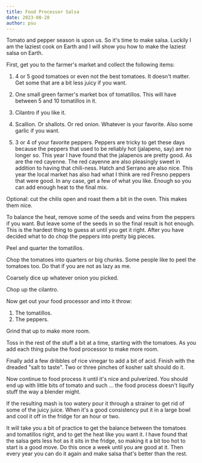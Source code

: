 ```yaml
---
title: Food Processor Salsa
date: 2023-08-28
author: psu
---
```


Tomato and pepper season is upon us. So it's time to make salsa. Luckily I am the laziest
cook on Earth and I will show you how to make the laziest salsa on Earth.

First, get you to the farmer's market and collect the following items:

1. 4 or 5 good tomatoes or even not the best tomatoes. It doesn't matter. Get some that
   are a bit less juicy if you want.

1. One small green farmer's market box of tomatillos. This will have between 5 and 10
   tomatillos in it.

1. Cilantro if you like it.

1. Scallion. Or shallots. Or red onion. Whatever is your favorite. Also some garlic if you want.

1. 3 or 4 of your favorite peppers. Peppers are tricky to get these days because the
   peppers that used to be reliably hot (jalapeno, say) are no longer so. This year I have
   found that the jalapenos are pretty good. As are the red cayenne. The red cayenne are
   also pleasingly sweet in addition to having that chili-ness. Hatch and Serrano are also
   nice. This year the local market has also had what I think are red Fresno peppers that
   were good. In any case, get a few of what you like. Enough so you can add enough heat
   to the final mix.

Optional: cut the chilis open and roast them a bit in the oven. This makes them nice.

To balance the heat, remove some of the seeds and veins from the peppers if you want. But
leave some of the seeds in so the final result is hot enough. This is the hardest thing to
guess at until you get it right. After you have decided what to do chop the peppers into
pretty big pieces.

Peel and quarter the tomatillos.

Chop the tomatoes into quarters or big chunks. Some people like to peel the tomatoes too.
Do that if you are not as lazy as me.

Coarsely dice up whatever onion you picked.

Chop up the cilantro.

Now get out your food processor and into it throw:

1. The tomatillos.
1. The peppers.

Grind that up to make more room.

Toss in the rest of the stuff a bit at a time, starting with the tomatoes. As you add each
thing pulse the food processor to make more room.

Finally add a few dribbles of rice vinegar to add a bit of acid. Finish with the dreaded
"salt to taste". Two or three pinches of kosher salt should do it.

Now continue to food process it until it's nice and pulverized. You should end up with little bits
of tomato and such ... the food process doesn't liquify stuff the way a blender might.

If the resulting mash is too watery pour it through a strainer to get rid of some of the
juicy juice. When it's a good consistency put it in a large bowl and cool it off in the
fridge for an hour or two.

It will take you a bit of practice to get the balance between the tomatoes and tomatillos
right, and to get the heat like you want it. I have found that the salsa gets less hot as
it sits in the fridge, so making it a bit too hot to start is a good move. Do this once a
week until you are good at it. Then every year you can do it again and make salsa that's
better than the rest.
